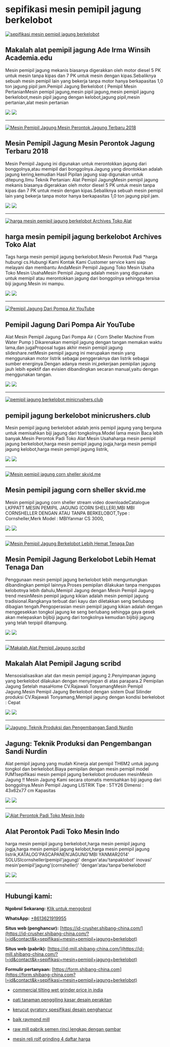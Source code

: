# sepifikasi mesin pemipil jagung berkelobot

<a href="https://swt.shibang-china.com/?l=id&img&k=sepifikasi+mesin+pemipil+jagung+berkelobot" target="_blank">![sepifikasi mesin pemipil jagung berkelobot](http://static.shibang-china.com/all-800x300/1387.jpg)</a>

## Makalah alat pemipil jagung Ade Irma Winsih Academia.edu
Mesin pemipil jagung mekanis biasanya digerakkan oleh motor diesel 5 PK untuk mesin tanpa kipas dan 7 PK untuk mesin dengan kipas.Sebaliknya sebuah mesin pemipil lain yang bekerja tanpa motor hanya berkapasitas 1,0 ton jagung pipil jam.Pemipil Jagung Berkelobot ( Pemipil Mesin PertanianMesin pemipil jagung,mesin pipil jagung,mesin pemipil jagung berkelobot,mesin pipil jagung dengan kelobot,jagung pipil,mesin pertanian,alat mesin pertanian


<a href="https://whatsapp.shibangsoft.com/WhatsApp.php" target="_blank" title="WhatsApp">![](http://static.shibang-china.com/icon/whatsapp.png)</a> <a href="https://swt.shibang-china.com/?l=id&icon&k=sepifikasi+mesin+pemipil+jagung+berkelobot" target="_blank">![](http://static.shibang-china.com/icon/chat-id.png)</a>

---

<a href="https://swt.shibang-china.com/?l=id&img&k=sepifikasi+mesin+pemipil+jagung+berkelobot" target="_blank">![Mesin Pemipil Jagung Mesin Perontok Jagung Terbaru 2018](http://static.shibang-china.com/all-800x300/129.jpg)</a>

## Mesin Pemipil Jagung Mesin Perontok Jagung Terbaru 2018
Mesin Pemipil Jagung ini digunakan untuk merontokkan jagung dari bonggolnya,atau memipil dari bonggolnya.Jagung yang dirontokkan adalah jagung kering,kemudian Hasil Pipilan jagung siap digunakan untuk ditepung.Ilmu Teknik Pertanian: Alat Pemipil JagungMesin pemipil jagung mekanis biasanya digerakkan oleh motor diesel 5 PK untuk mesin tanpa kipas dan 7 PK untuk mesin dengan kipas.Sebaliknya sebuah mesin pemipil lain yang bekerja tanpa motor hanya berkapasitas 1,0 ton jagung pipil jam.


<a href="https://whatsapp.shibangsoft.com/WhatsApp.php" target="_blank" title="WhatsApp">![](http://static.shibang-china.com/icon/whatsapp.png)</a> <a href="https://swt.shibang-china.com/?l=id&icon&k=sepifikasi+mesin+pemipil+jagung+berkelobot" target="_blank">![](http://static.shibang-china.com/icon/chat-id.png)</a>

---

<a href="https://swt.shibang-china.com/?l=id&img&k=sepifikasi+mesin+pemipil+jagung+berkelobot" target="_blank">![harga mesin pemipil jagung berkelobot Archives Toko Alat](http://static.shibang-china.com/all-800x300/502.jpg)</a>

## harga mesin pemipil jagung berkelobot Archives Toko Alat
Tags harga mesin pemipil jagung berkelobot.Mesin Perontok Padi *harga hubungi cs.Hubungi Kami Kontak Kami Customer service kami siap melayani dan membantu AndaMesin Pemipil Jagung Toko Mesin Usaha Toko Mesin UsahaMesin Pemipil Jagung adalah mesin yang digunakan untuk memipil atau merontokkan jagung dari bonggolnya sehingga tersisa biji jagung.Mesin ini mampu.


<a href="https://whatsapp.shibangsoft.com/WhatsApp.php" target="_blank" title="WhatsApp">![](http://static.shibang-china.com/icon/whatsapp.png)</a> <a href="https://swt.shibang-china.com/?l=id&icon&k=sepifikasi+mesin+pemipil+jagung+berkelobot" target="_blank">![](http://static.shibang-china.com/icon/chat-id.png)</a>

---

<a href="https://swt.shibang-china.com/?l=id&img&k=sepifikasi+mesin+pemipil+jagung+berkelobot" target="_blank">![Pemipil Jagung Dari Pompa Air YouTube](http://static.shibang-china.com/all-800x300/418.jpg)</a>

## Pemipil Jagung Dari Pompa Air YouTube
Alat Mesin Pemipil Jagung Dari Pompa Air ( Corn Sheller Machine From Water Pump ) Dikarenakan memipil jagung dengan tangan memakan waktu lama,dan jugaProposal tugas akhir mesin pemipil jagung slideshare.netMesin pemipil jagung ini merupakan mesin yang menggunakan motor listrik sebagai penggeraknya dan listrik sebagai sumber energinya.Dengan adanya mesin ini,pekerjaan pemipilan jagung jauh lebih epektif dan evisien dibandingkan secaran manual,yaitu dengan menggunakan tangan.


<a href="https://whatsapp.shibangsoft.com/WhatsApp.php" target="_blank" title="WhatsApp">![](http://static.shibang-china.com/icon/whatsapp.png)</a> <a href="https://swt.shibang-china.com/?l=id&icon&k=sepifikasi+mesin+pemipil+jagung+berkelobot" target="_blank">![](http://static.shibang-china.com/icon/chat-id.png)</a>

---

<a href="https://swt.shibang-china.com/?l=id&img&k=sepifikasi+mesin+pemipil+jagung+berkelobot" target="_blank">![pemipil jagung berkelobot minicrushers.club](http://static.shibang-china.com/all-800x300/879.jpg)</a>

## pemipil jagung berkelobot minicrushers.club
Mesin pemipil jagung berkelobot adalah jenis pemipil jagung yang berguna untuk memisahkan biji jagung dari tongkolnya.Model lama mesin Baca lebih banyak.Mesin Perontok Padi Toko Alat Mesin Usahaharga mesin pemipil jagung berkelobot,harga mesin pemipil jagung jogja,harga mesin pemipil jagung kelobot,harga mesin pemipil jagung listrik,


<a href="https://whatsapp.shibangsoft.com/WhatsApp.php" target="_blank" title="WhatsApp">![](http://static.shibang-china.com/icon/whatsapp.png)</a> <a href="https://swt.shibang-china.com/?l=id&icon&k=sepifikasi+mesin+pemipil+jagung+berkelobot" target="_blank">![](http://static.shibang-china.com/icon/chat-id.png)</a>

---

<a href="https://swt.shibang-china.com/?l=id&img&k=sepifikasi+mesin+pemipil+jagung+berkelobot" target="_blank">![Mesin pemipil jagung corn sheller skvid.me](http://static.shibang-china.com/all-800x300/1393.jpg)</a>

## Mesin pemipil jagung corn sheller skvid.me
Mesin pemipil jagung corn sheller stream video downloadeCatalogue LKPPATT MESIN PEMIPIL JAGUNG (CORN SHELLER),MBI MBI CORNSHELLER DENGAN ATAU TANPA BERKELOBOT,Type : Cornsheller,Merk Model : MBIYanmar CS 3000,


<a href="https://whatsapp.shibangsoft.com/WhatsApp.php" target="_blank" title="WhatsApp">![](http://static.shibang-china.com/icon/whatsapp.png)</a> <a href="https://swt.shibang-china.com/?l=id&icon&k=sepifikasi+mesin+pemipil+jagung+berkelobot" target="_blank">![](http://static.shibang-china.com/icon/chat-id.png)</a>

---

<a href="https://swt.shibang-china.com/?l=id&img&k=sepifikasi+mesin+pemipil+jagung+berkelobot" target="_blank">![Mesin Pemipil Jagung Berkelobot Lebih Hemat Tenaga Dan](http://static.shibang-china.com/all-800x300/1531.jpg)</a>

## Mesin Pemipil Jagung Berkelobot Lebih Hemat Tenaga Dan
Penggunaan mesin pemipil jagung berkelobot lebih menguntungkan dibandingkan pemipil lainnya.Proses pemipilan dilakukan tanpa mengupas kelobotnya lebih dahulu,Memipil Jagung dengan Mesin Pemipil Jagung trend mesinMesin pemipil jagung kikian adalah mesin pemipil jagung tradisional.Rangkanya terbuat dari kayu dan diletakkan seng berlubang dibagian tengah.Pengoperasian mesin pemipil jagung kikian adalah dengan menggesekkan tongkol jagung ke seng berlubang sehingga gaya gesek akan melepaskan bijibiji jagung dari tongkolnya kemudian bijibiji jagung yang telah terpipil ditampung.


<a href="https://whatsapp.shibangsoft.com/WhatsApp.php" target="_blank" title="WhatsApp">![](http://static.shibang-china.com/icon/whatsapp.png)</a> <a href="https://swt.shibang-china.com/?l=id&icon&k=sepifikasi+mesin+pemipil+jagung+berkelobot" target="_blank">![](http://static.shibang-china.com/icon/chat-id.png)</a>

---

<a href="https://swt.shibang-china.com/?l=id&img&k=sepifikasi+mesin+pemipil+jagung+berkelobot" target="_blank">![Makalah Alat Pemipil Jagung scribd](http://static.shibang-china.com/all-800x300/1082.jpg)</a>

## Makalah Alat Pemipil Jagung scribd
Mensosialisasikan alat dan mesin pemipil jagung 2.Penyimpanan jagung yang berkelobot dilakukan dengan menyimpan di atas parapara.2 Pemipilan Jagung Setelah masaHome CV.Rajawali TonyamangMesin Pemipil Jagung.Mesin Pemipil Jagung Berkelobot dengan sistem Dual Silinder produksi CV.Rajawali Tonyamang,Memipil jagung dengan kondisi berkelobot : Cepat


<a href="https://whatsapp.shibangsoft.com/WhatsApp.php" target="_blank" title="WhatsApp">![](http://static.shibang-china.com/icon/whatsapp.png)</a> <a href="https://swt.shibang-china.com/?l=id&icon&k=sepifikasi+mesin+pemipil+jagung+berkelobot" target="_blank">![](http://static.shibang-china.com/icon/chat-id.png)</a>

---

<a href="https://swt.shibang-china.com/?l=id&img&k=sepifikasi+mesin+pemipil+jagung+berkelobot" target="_blank">![Jagung: Teknik Produksi dan Pengembangan Sandi Nurdin](http://static.shibang-china.com/all-800x300/1275.jpg)</a>

## Jagung: Teknik Produksi dan Pengembangan Sandi Nurdin
Alat pemipil jagung yang mudah Kinerja alat pemipil TH6M2 untuk jagung tongkol dan berkelobot.Biaya pemipilan dengan mesin pemipil model PJM1sepifikasi mesin pemipil jagung berkelobot produsen mesinMesin Jagung !! Mesin Jagung Kami secara otomatis memisahkan biji jagung dari bonggolnya.Mesin Pemipil Jagung LISTRIK Tipe : 5TY26 Dimensi : 43x62x77 cm Kapasitas


<a href="https://whatsapp.shibangsoft.com/WhatsApp.php" target="_blank" title="WhatsApp">![](http://static.shibang-china.com/icon/whatsapp.png)</a> <a href="https://swt.shibang-china.com/?l=id&icon&k=sepifikasi+mesin+pemipil+jagung+berkelobot" target="_blank">![](http://static.shibang-china.com/icon/chat-id.png)</a>

---

<a href="https://swt.shibang-china.com/?l=id&img&k=sepifikasi+mesin+pemipil+jagung+berkelobot" target="_blank">![Alat Perontok Padi Toko Mesin Indo](http://static.shibang-china.com/all-800x300/972.jpg)</a>

## Alat Perontok Padi Toko Mesin Indo
harga mesin pemipil jagung berkelobot,harga mesin pemipil jagung jogja,harga mesin pemipil jagung kelobot,harga mesin pemipil jagung listrik,KATALOG'PASCAPANEN'JAGUNG'MBI YANMAR2014' SOLUSIcornsheller(pemipil'jagung)' dengan'atau'tanpaklobot' inovasi' mesin'pemipil'jagung'(cornsheller)' 'dengan'atau'tanpa'berkelobot!


<a href="https://whatsapp.shibangsoft.com/WhatsApp.php" target="_blank" title="WhatsApp">![](http://static.shibang-china.com/icon/whatsapp.png)</a> <a href="https://swt.shibang-china.com/?l=id&icon&k=sepifikasi+mesin+pemipil+jagung+berkelobot" target="_blank">![](http://static.shibang-china.com/icon/chat-id.png)</a>

---
## Hubungi kami:

**Ngobrol Sekarang:** [Klik untuk mengobrol](https://swt.shibang-china.com?l=id&contact&k=sepifikasi+mesin+pemipil+jagung+berkelobot)

**WhatsApp:**  [+8613621919955](https://whatsapp.shibangsoft.com/WhatsApp.php)

**Situs web (penghancur):** [https://id-crusher.shibang-china.com/](https://id-crusher.shibang-china.com/?l=id&contact&k=sepifikasi+mesin+pemipil+jagung+berkelobot)

**Situs web (pabrik):** [https://id-mill.shibang-china.com/](https://id-mill.shibang-china.com/?l=id&contact&k=sepifikasi+mesin+pemipil+jagung+berkelobot)

**Formulir pertanyaan:** [https://form.shibang-china.com](https://form.shibang-china.com?l=id&contact&k=sepifikasi+mesin+pemipil+jagung+berkelobot)

* [commercial tilting wet grinder price in india](../32/commercial%20tilting%20wet%20grinder%20price%20in%20india.md)

* [pati tanaman penggiling kasar desain perakitan](../31/pati%20tanaman%20penggiling%20kasar%20desain%20perakitan.md)

* [kerucut gyratory spesifikasi desain penghancur](../38/kerucut%20gyratory%20spesifikasi%20desain%20penghancur.md)

* [baik raymond mill](../39/baik%20raymond%20mill.md)

* [raw mill pabrik semen rinci lengkap dengan gambar](../40/raw%20mill%20pabrik%20semen%20rinci%20lengkap%20dengan%20gambar.md)

* [mesin reli rolf grinding 4 daftar harga](../38/mesin%20reli%20rolf%20grinding%204%20daftar%20harga.md)